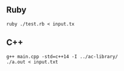 ## Ruby

```
ruby ./test.rb < input.tx
```

## C++

```
g++ main.cpp -std=c++14 -I ../ac-library/
./a.out < input.txt 
```
